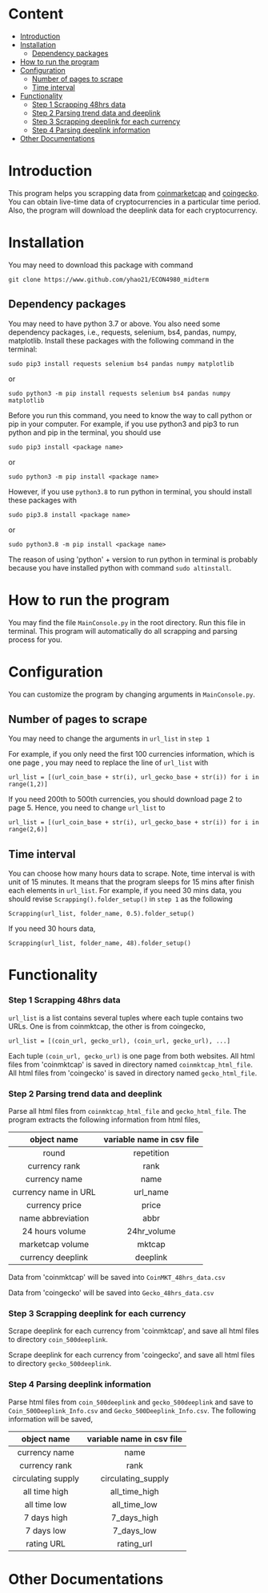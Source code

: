 # Content
- [Introduction](#Introduction)  
- [Installation](#Installation)  
    - [Dependency packages](#Dependency-packages)  
- [How to run the program](#How-to-run-the-program)  
- [Configuration](#Configuration)  
    - [Number of pages to scrape](#Number-of-pages-to-scrape)  
    - [Time interval](#Time-interval)  
- [Functionality](#Functionality)  
    - [Step 1 Scrapping 48hrs data](#Step-1-Scrapping-48hrs-data)  
    - [Step 2 Parsing trend data and deeplink](#Step-2-Parsing-trend-data-and-deeplink)
    - [Step 3 Scrapping deeplink for each currency](#Step-3-Scrapping-deeplink-for-each-currency)
    - [Step 4 Parsing deeplink information](#Step-4-Parsing-deeplink-information)
- [Other Documentations](#Other-Documentations)




# Introduction  

This program helps you scrapping data from 
[coinmarketcap](https://coinmarketcap.com/) and 
[coingecko](https://www.coingecko.com/en). You can obtain live-time data 
of cryptocurrencies in a particular time period. Also, the program will download
the deeplink data for each cryptocurrency.


# Installation
You may need to download this package with command

`git clone https://www.github.com/yhao21/ECON4980_midterm`

## Dependency packages
You may need to have python 3.7 or above. You also need some dependency packages,
i.e., requests, selenium, bs4, pandas, numpy, matplotlib.
Install these packages with the following command in the terminal:

`
sudo pip3 install requests selenium bs4 pandas numpy matplotlib
`

or

`
sudo python3 -m pip install requests selenium bs4 pandas numpy matplotlib
`

Before you run this command, you need to know the way to call python or pip in your
computer. For example, if you use python3 and pip3 to run python and pip in the
terminal, you should use

`sudo pip3 install <package name>`

or

`sudo python3 -m pip install <package name>`

However, if you use `python3.8` to run python in terminal, you should install 
these packages with

`sudo pip3.8 install <package name>`

or

`sudo python3.8 -m pip install <package name>`

The reason of using 'python' + version to run python in terminal is probably
because you have installed python with command `sudo altinstall`. 


# How to run the program
You may find the file `MainConsole.py` in the root directory. Run this file in
terminal. This program will automatically do all scrapping and parsing process
for you.


# Configuration
You can customize the program by changing arguments in `MainConsole.py`.


## Number of pages to scrape
You may need to change the arguments in `url_list` in `step 1`

For example, if you only need the first 100 currencies information, which is one page
, you may need to replace the line of `url_list` with
```
url_list = [(url_coin_base + str(i), url_gecko_base + str(i)) for i in range(1,2)]
```

If you need 200th to 500th currencies, you should download page 2 to page 5.
Hence, you need to change `url_list` to

```
url_list = [(url_coin_base + str(i), url_gecko_base + str(i)) for i in range(2,6)]
```


## Time interval
You can choose how many hours data to scrape. Note, time interval is with unit of
15 minutes. It means that the program sleeps for 15 mins after finish each elements
in `url_list`.
For example, if you need 30 mins data, you should revise `Scrapping().folder_setup()`
in `step 1` as the following

```
Scrapping(url_list, folder_name, 0.5).folder_setup()
```

If you need 30 hours data,

```
Scrapping(url_list, folder_name, 48).folder_setup()
```



# Functionality
### Step 1 Scrapping 48hrs data
`url_list` is a list contains several tuples where each tuple contains two URLs. One
is from coinmktcap, the other is from coingecko,

`url_list = [(coin_url, gecko_url), (coin_url, gecko_url), ...]`

Each tuple `(coin_url, gecko_url)` is one page from both websites.
All html files from 'coinmktcap' is saved in directory named `coinmktcap_html_file`.
All html files from 'coingecko' is saved in directory named `gecko_html_file`.

### Step 2 Parsing trend data and deeplink
Parse all html files from `coinmktcap_html_file` and `gecko_html_file`.
The program extracts the following information from html files,

| object name | variable name in csv file |
| :-----------: | :---------: |
| round | repetition |
| currency rank | rank |
| currency name | name |
| currency name in URL | url_name |
| currency price | price |
| name abbreviation | abbr |
| 24 hours volume | 24hr_volume |
| marketcap volume | mktcap|
| currency deeplink | deeplink |

Data from 'coinmktcap' will be saved into `CoinMKT_48hrs_data.csv`

Data from 'coingecko' will be saved into `Gecko_48hrs_data.csv`




### Step 3 Scrapping deeplink for each currency
Scrape deeplink for each currency from 'coinmktcap', and save all html files to
directory `coin_500deeplink`.

Scrape deeplink for each currency from 'coingecko', and save all html files to
directory `gecko_500deeplink`.


### Step 4 Parsing deeplink information
Parse html files from `coin_500deeplink` and `gecko_500deeplink` and save 
to `Coin_500Deeplink_Info.csv` and `Gecko_500Deeplink_Info.csv`.
The following information will be saved,

| object name | variable name in csv file |
| :-----------: | :---------: |
| currency name | name |
| currency rank | rank |
| circulating supply | circulating_supply |
| all time high | all_time_high |
| all time low | all_time_low |
| 7 days high | 7_days_high |
| 7 days low | 7_days_low |
| rating URL | rating_url |


# Other Documentations






